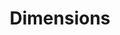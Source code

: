 ---
bigquery: https://console.cloud.google.com/bigquery?p=covid-19-dimensions-ai&page=table&d=data&t=publications
contributors: Digital Science, https://www.digital-science.com/
cost: Free for personal, non-commercial use.
description: Dimensions contains more than 100 million publications, ranging from
  articles published in scholarly journals, books and book chapters, to preprints
  and conference proceedings. All publications are contextualized with linked data
  sets, funding, publications, patents, clinical trials, and policy documents. You
  can also view associated categories, funders, institutions, and researcher profiles.
documentation: https://docs.dimensions.ai/bigquery/index.html
last_edit: Mon, 04 Apr 2022 19:04:00 GMT
location: https://www.dimensions.ai/products/free/
maintained_by: Digital Science, https://www.digital-science.com/
schema_fields: '[''date_imported_gbq'', ''repository_url'', ''filing_year'', ''registry'',
  ''organisation_details'', ''authors'', ''funding_gbp'', ''application_number'',
  ''category_rcdc'', ''license'', ''embargo_date'', ''original_title'', ''filing_date'',
  ''expiration_year'', ''funding_chf'', ''priority_year'', ''clinical_trial_ids'',
  ''funding_currency'', ''concepts'', ''family_members_ids'', ''journal'', ''category_hrcs_hc'',
  ''external_ids'', ''priority_date'', ''address'', ''category_icrp_ct'', ''categories'',
  ''linkout'', ''relationships'', ''resulting_publication_ids'', ''id'', ''name'',
  ''publication_year'', ''acronym'', ''resulting_publication_doi'', ''wikipedia_url'',
  ''end_year'', ''proceedings_title'', ''original_assignee_orgs'', ''parent_id'',
  ''funder_orgs'', ''associated_publication_id'', ''funder_countries'', ''research_org_state_names'',
  ''conditions'', ''funding_jpy'', ''eisbn'', ''legal_status'', ''foa_number'', ''brief_title'',
  ''jurisdiction'', ''researcher_ids'', ''category_sdg'', ''type'', ''funding_cad'',
  ''isbn'', ''current_assignee'', ''cpc'', ''research_org_state_codes'', ''funding_amount'',
  ''cited_by_ids'', ''active_years'', ''funding_aud'', ''associated_grant_ids'', ''granted_year'',
  ''category_hrcs_rac'', ''source_id'', ''filing_status'', ''status'', ''inventor_names'',
  ''citations_count'', ''aliases'', ''email_address'', ''kind'', ''original_assignee'',
  ''created_date'', ''doi'', ''associated_publication_pmid'', ''category_hra'', ''research_org_city_names'',
  ''types'', ''publication_ids'', ''date_modified'', ''citations'', ''date_normal'',
  ''phase'', ''category_bra'', ''granted_date'', ''book_title'', ''research_orgs'',
  ''category_for'', ''funder_org_cities'', ''family_id'', ''current_assignee_orgs'',
  ''arxiv_id'', ''citation_string'', ''mesh_headings'', ''reference_ids'', ''established'',
  ''links'', ''funder_org'', ''date_online'', ''description'', ''interventions'',
  ''research_org_cities'', ''funding_nzd'', ''issue'', ''end_date'', ''publication_date'',
  ''grant_number'', ''acknowledgements'', ''current_assignee_countries'', ''ipcr'',
  ''volume'', ''open_access_categories_v2'', ''altmetrics'', ''family_count'', ''funding_usd'',
  ''start_year'', ''assignee_orgs'', ''gender'', ''subtitles'', ''conference'', ''metrics'',
  ''funder_org_acronyms'', ''publisher'', ''date_print'', ''assignee_countries'',
  ''patent_ids'', ''associated_publication_doi'', ''acronyms'', ''pmid'', ''expiration_date'',
  ''book_series_title'', ''title'', ''legal_events'', ''abstract'', ''open_access_categories'',
  ''research_org_country_names'', ''research_org_countries'', ''investigators'', ''funding_eur'',
  ''category_uoa'', ''editors'', ''date_inserted'', ''pmcid'', ''language'', ''repository_id'',
  ''start_date'', ''year'', ''funder_org_countries'', ''mesh_terms'', ''original_abstract'',
  ''journal_lists'', ''funding_cny'', ''category_icrp_cso'', ''labels'', ''original_assignee_countries'',
  ''associated_publication_arxiv_id'', ''funder_org_state_codes'', ''repository_name'',
  ''supporting_grant_ids'', ''date'', ''pages'', ''funding_details'']'
shortname: dimensions
tags:
- scholarly literature
- patents
- funding
- clinical trials
- academic profiles
terms_of_use: 'Use of both the Dimensions COVID-19 dataset and full Dimensions dataset
  are subject to the Dimensions Terms of use: https://www.dimensions.ai/policies-terms-legal '
title: Dimensions
uuid: dcff88bd-fe6b-4fdb-8159-809bf9d7bc1c
---